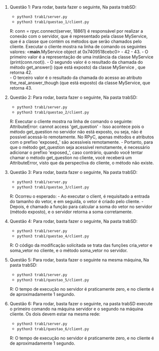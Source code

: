 1) Questão 1:
   Para rodar, basta fazer o seguinte, Na pasta trabSD:
    - `python3 trab1/server.py`
    - `python3 trab1/questao_1/client.py`

    R: conn = rpyc.connect(server, 18861) é responsável por realizar a conexão com o servidor, que é representado pela 
    classe MyService, que é a classe que contém os métodos que serão chamados pelo cliente. Executar o cliente mostra na
    linha de comando os seguintes valores: <__main__.MyService object at 0x7409518cebc0> - 42 - 43.
        - O primeiro valor é a representação de uma instância da classe MyService (print(conn.root)).
        - O segundo valor é o resultado da chamada do método get_answer() (que está exposto) da classe MyService , que 
          retorna 42.  
        - O terceiro valor é o resultado da chamada do acesso ao atributo the_real_answer_though (que está exposto) da 
          classe MyService, que retorna 43.
2) Questão 2:
    Para rodar, basta fazer o seguinte, Na pasta trabSD:
    - `python3 trab1/server.py`
    - `python3 trab1/questao_2/client.py`

   R: Executar o cliente mostra na linha de comando o seguinte: AttributeError: cannot access 'get_question'
        - Isso acontece pois o método get_question no servidor não está exposto, ou seja, não é possível acessá-lo 
          remotamente. No RPyC, apenas métodos e atributos com o prefixo 'exposed_' são acessíveis remotamente. 
        - Portanto, para que o método get_question seja acessível remotamente, é necessário adicionar o prefixo 'exposed_', 
          caso contrário, quando você tentar chamar o método get_question no cliente, você receberá
          um AttributeError, visto que da perspectiva do cliente, o método não existe.
3) Questão 3:
    Para rodar, basta fazer o seguinte, Na pasta trabSD:
    - `python3 trab1/server.py`
    - `python3 trab1/questao_3/client.py`

    R: Ocorreu o esperado: 
       - Ao executar o client, é requisitado a entrada do tamanho do vetor, e em seguida, o vetor é criado pelo cliente. 
       - Depois, é chamado a função para calcular a soma do vetor no servidor (método exposto), e o servidor retorna a 
         soma corretamente.
4) Questão 4: 
    Para rodar, basta fazer o seguinte, Na pasta trabSD:
    - `python3 trab1/server.py`
    - `python3 trab1/questao_4/client.py`

    R: O código da modificação solicitada se trata das funções cria_vetor e soma_vetor no cliente, e o método soma_vetor 
       no servidor.
5) Questão 5: 
    Para rodar, basta fazer o seguinte na mesma máquina, Na pasta trabSD:
    - `python3 trab1/server.py`
    - `python3 trab1/questao_5/client.py`

    R: O tempo de execução no servidor é praticamente zero, e no cliente é de aproximadamente 1 segundo.
6) Questão 6: 
    Para rodar, basta fazer o seguinte, na pasta trabSD execute o primeiro comando na máquina servidor e 
    o segundo na máquina cliente. Os dois devem estar na mesma rede:
    - `python3 trab1/server.py`
    - `python3 trab1/questao_6/client.py`

    R: O tempo de execução no servidor é praticamente zero, e no cliente é de aproximadamente 1 segundo.